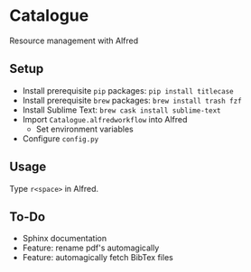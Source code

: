 # Catalogue
Resource management with Alfred

## Setup
- Install prerequisite `pip` packages: `pip install titlecase`
- Install prerequisite `brew` packages: `brew install trash fzf`
- Install Sublime Text: `brew cask install sublime-text`
- Import `Catalogue.alfredworkflow` into Alfred
    - Set environment variables
- Configure `config.py`

## Usage
Type `r<space>` in Alfred.

## To-Do
- Sphinx documentation
- Feature: rename pdf's automagically
- Feature: automagically fetch BibTex files

